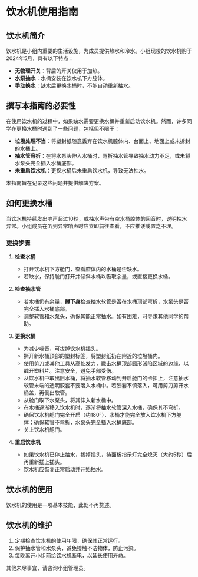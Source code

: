 # 饮水机使用指南

## 饮水机简介

饮水机是小组内重要的生活设施，为成员提供热水和冷水。小组现役的饮水机购于2024年5月，具有以下特点：

- **无物理开关**：背后的开关仅用于加热。
- **水泵抽水**：水桶安装在饮水机下方腔体。
- **手动换水**：缺水后更换水桶时，不能自动重新抽水。

## 撰写本指南的必要性

在使用饮水机的过程中，如果缺水需要更换水桶并重新启动饮水机。然而，许多同学在更换水桶时遇到了一些问题，包括但不限于：

- **垃圾处理不当**：将塑封纸随意丢弃在饮水机腔体内、台面上、地面上或未拆封的水桶上。
- **抽水管弯折**：在将水泵头伸入水桶时，弯折抽水管导致抽水动力不足，或未将水泵头完全插入水桶底部。
- **未重启饮水机**：更换水桶后未重启饮水机，导致无法抽水。

本指南旨在记录这些问题并提供解决方案。

## 如何更换水桶

当饮水机持续发出响声超过10秒，或抽水声带有空水桶腔体的回音时，说明抽水异常。小组成员在听到异常响声时应立即前往查看，不应推诿或置之不理。

### 更换步骤

1. **检查水桶**
   - 打开饮水机下方舱门，查看腔体内的水桶是否缺水。
   - 若缺水，保持舱门打开并倾斜水桶以吸取余量，或直接更换水桶。

2. **检查抽水管**
   - 若水桶仍有余量，**蹲下身**检查抽水软管是否在水桶顶部弯折，水泵头是否完全插入水桶底部。
   - 调整软管和水泵头，确保其能正常抽水。如有困难，可寻求其他同学的帮助。

3. **更换水桶**
   - 为减少噪音，可拔掉饮水机插头。
   - 撕开新水桶顶部的塑封标签，将塑封纸扔在附近的垃圾桶内。
   - 使用剪刀或其他工具从高处发力，戳击水桶顶部圆形凹陷区域的边缘，以戳开塑料片。注意安全，避免手部受伤。
   - 从饮水机中取出旧水桶，将抽水软管移动到开启舱门的卡扣上，注意抽水软管末端的透明胶套不要落入水桶中。若胶套不慎落入，可用剪刀剪开水桶盖，再倒出软管。
   - 从舱门取下水泵头，将其伸入新水桶中。
   - 在水桶逐渐移入饮水机时，逐渐将抽水软管深入水桶，确保其不弯折。
   - 确保饮水机舱门完全开启（约180°），水桶才能完全放入饮水机下方舱体；确保软管不弯折，水泵头完全插入水桶底部。
   - 关上饮水机舱门。

4. **重启饮水机**
   - 如果饮水机已停止抽水，拔掉插头，待面板指示灯完全熄灭（大约5秒）后再重新插上插头。
   - 饮水机应恢复正常启动并开始抽水。

## 饮水机的使用

饮水机的使用是一项基本技能，此处不再赘述。

## 饮水机的维护

1. 定期检查饮水机的使用年限，确保其正常运行。
2. 保护抽水管和水泵头，避免接触不洁物体，防止污染。
3. 每晚离开小组前给饮水机断电，以延长使用寿命。

其他未尽事宜，请咨询小组管理员。
